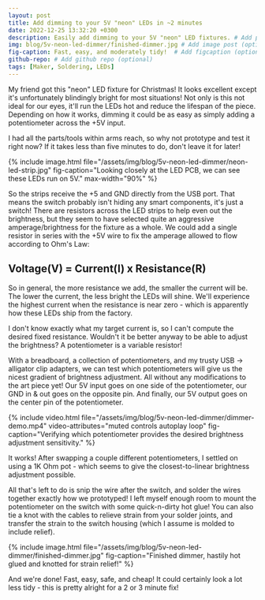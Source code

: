 ```yaml
---
layout: post
title: Add dimming to your 5V "neon" LEDs in ~2 minutes
date: 2022-12-25 13:32:20 +0300
description: Easily add dimming to your 5V "neon" LED fixtures. # Add post description (optional)
img: blog/5v-neon-led-dimmer/finished-dimmer.jpg # Add image post (optional)
fig-caption: Fast, easy, and moderately tidy!  # Add figcaption (optional)
github-repo: # Add github repo (optional)
tags: [Maker, Soldering, LEDs]
---
```


My friend got this "neon" LED fixture for Christmas! It looks excellent except it's unfortunately blindingly bright for most situations! Not only is this not ideal for our eyes, it'll run the LEDs hot and reduce the lifespan of the piece. Depending on how it works, dimming it could be as easy as simply adding a potentiometer across the +5V input.

I had all the parts/tools within arms reach, so why not prototype and test it right now? If it takes less than five minutes to do, don't leave it for later!

{% include image.html 
    file="/assets/img/blog/5v-neon-led-dimmer/neon-led-strip.jpg"
    fig-caption="Looking closely at the LED PCB, we can see these LEDs run on 5V."
    max-width="90%"
%}

So the strips receive the +5 and GND directly from the USB port. That means the switch probably isn't hiding any smart components, it's just a switch! There are resistors across the LED strips to help even out the brightness, but they seem to have selected quite an aggressive amperage/brightness for the fixture as a whole. We could add a single resistor in series with the +5V wire to fix the amperage allowed to flow according to Ohm's Law:

## Voltage(V) = Current(I) x Resistance(R)

So in general, the more resistance we add, the smaller the current will be. The lower the current, the less bright the LEDs will shine. We'll experience the highest current when the resistance is near zero - which is apparently how these LEDs ship from the factory.

I don't know exactly what my target current is, so I can't compute the desired fixed resistance. Wouldn't it be better anyway to be able to adjust the brightness? A potentiometer is a variable resistor!

With a breadboard, a collection of potentiometers, and my trusty USB -> alligator clip adapters, we can test which potentiometers will give us the nicest gradient of brightness adjustment. All without any modifications to the art piece yet! Our 5V input goes on one side of the potentiometer, our GND in & out goes on the opposite pin. And finally, our 5V output goes on the center pin of the potentiometer.

{% include video.html 
    file="/assets/img/blog/5v-neon-led-dimmer/dimmer-demo.mp4"
    video-attributes="muted controls autoplay loop"
    fig-caption="Verifying which potentiometer provides the desired brightness adjustment sensitivity."
%}

It works! After swapping a couple different potentiometers, I settled on using a 1K Ohm pot - which seems to give the closest-to-linear brightness adjustment possible.

All that's left to do is snip the wire after the switch, and solder the wires together exactly how we prototyped! I left myself enough room to mount the potentiometer on the switch with some quick-n-dirty hot glue! You can also tie a knot with the cables to relieve strain from your solder joints, and transfer the strain to the switch housing (which I assume is molded to include relief).

{% include image.html 
    file="/assets/img/blog/5v-neon-led-dimmer/finished-dimmer.jpg"
    fig-caption="Finished dimmer, hastily hot glued and knotted for strain relief!"
%}

And we're done! Fast, easy, safe, and cheap! It could certainly look a lot less tidy - this is pretty alright for a 2 or 3 minute fix!